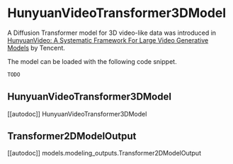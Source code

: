 <!-- Copyright 2024 The HuggingFace Team. All rights reserved.

Licensed under the Apache License, Version 2.0 (the "License"); you may not use this file except in compliance with
the License. You may obtain a copy of the License at

http://www.apache.org/licenses/LICENSE-2.0

Unless required by applicable law or agreed to in writing, software distributed under the License is distributed on
an "AS IS" BASIS, WITHOUT WARRANTIES OR CONDITIONS OF ANY KIND, either express or implied. See the License for the
specific language governing permissions and limitations under the License. -->

# HunyuanVideoTransformer3DModel

A Diffusion Transformer model for 3D video-like data was introduced in [HunyuanVideo: A Systematic Framework For Large Video Generative Models](https://huggingface.co/papers/2412.03603) by Tencent.

The model can be loaded with the following code snippet.

```python
TODO
```

## HunyuanVideoTransformer3DModel

[[autodoc]] HunyuanVideoTransformer3DModel

## Transformer2DModelOutput

[[autodoc]] models.modeling_outputs.Transformer2DModelOutput
